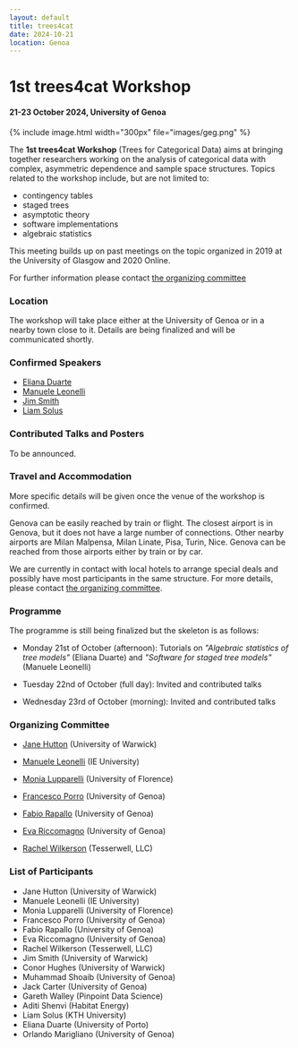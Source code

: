 ```yaml
---
layout: default
title: trees4cat 
date: 2024-10-21
location: Genoa
---
```



# 1st trees4cat Workshop

#### 21-23 October 2024, University of Genoa

{% include image.html width="300px" file="images/geg.png" %}

The **1st trees4cat Workshop** (Trees for Categorical Data) aims at bringing together researchers working on the analysis of categorical data with complex, asymmetric dependence and sample space structures. Topics related to the workshop include, but are not limited to:

 - contingency tables
 - staged trees
 - asymptotic theory 
 - software implementations
 - algebraic statistics

This meeting builds up on past meetings on the topic organized in 2019 at the University of Glasgow and 2020 Online.
 
For further information please contact [the organizing committee](mailto:manuele.leonelli@ie.edu)

### Location
The workshop will take place either at the University of Genoa or in a nearby town close to it. Details are being finalized and will be communicated shortly.

### Confirmed Speakers
 - [Eliana Duarte](https://emduart2.github.io)
 - [Manuele Leonelli](https://manueleleonelli.github.io)
 - [Jim Smith](https://warwick.ac.uk/fac/sci/statistics/staff/academic-research/smith/)
 - [Liam Solus](https://people.kth.se/~solus)

### Contributed Talks and Posters
To be announced.

### Travel and Accommodation 
More specific details will be given once the venue of the workshop is confirmed. 

Genova can be easily reached by train or flight. The closest airport is in Genova, but it does not have a large number of connections. Other nearby airports are Milan Malpensa, Milan Linate, Pisa, Turin, Nice. Genova can be reached from those airports either by train or by car.

We are currently in contact with local hotels to arrange special deals and possibly have most participants in the same structure. For more details, please contact [the organizing committee](mailto:manuele.leonelli@ie.edu).

### Programme 

The programme is still being finalized but the skeleton is as follows:

 - Monday 21st of October (afternoon): Tutorials on *"Algebraic statistics of tree models"* (Eliana Duarte) and *"Software for staged tree models"* (Manuele Leonelli)

 -  Tuesday 22nd of October (full day): Invited and contributed talks

 -  Wednesday 23rd of October (morning): Invited and contributed talks

### Organizing Committee

 - [Jane Hutton](https://warwick.ac.uk/fac/sci/statistics/staff/academic-research/hutton/) (University of Warwick)

 - [Manuele Leonelli](https://manueleleonelli.github.io) (IE University)
 
 - [Monia Lupparelli](https://scholar.google.com/citations?user=acIiN2EAAAAJ&hl=it) (University of Florence)
 
 - [Francesco Porro](https://rubrica.unige.it/personale/UkJAU1lp) (University of Genoa)
 
 - [Fabio Rapallo](https://rubrica.unige.it/personale/UkNHX1lh) (University of Genoa)
 
 - [Eva Riccomagno](https://www.dima.unige.it/~riccomag/) (University of Genoa)
 
 - [Rachel Wilkerson](http://www.rlwilkerson.com/about/) (Tesserwell, LLC)

### List of Participants

 - Jane Hutton (University of Warwick)
 - Manuele Leonelli (IE University)
 - Monia Lupparelli (University of Florence)
 - Francesco Porro (University of Genoa)
 - Fabio Rapallo (University of Genoa)
 - Eva Riccomagno (University of Genoa)
 - Rachel Wilkerson (Tesserwell, LLC)
 - Jim Smith (University of Warwick)
 - Conor Hughes (University of Warwick)
 - Muhammad Shoaib (University of Genoa)
 - Jack Carter (University of Genoa)
 - Gareth Walley (Pinpoint Data Science)
 - Aditi Shenvi (Habitat Energy)
 - Liam Solus (KTH University)
 - Eliana Duarte (University of Porto)
 - Orlando Marigliano (University of Genoa)

 

